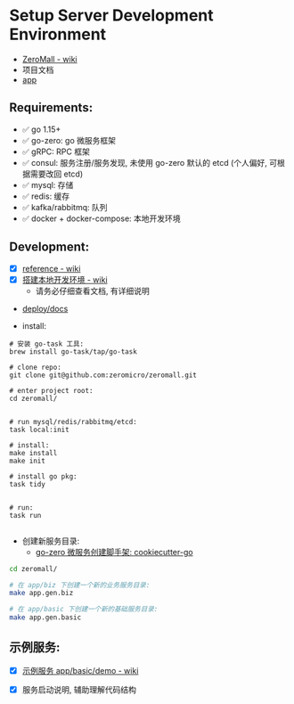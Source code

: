 # Setup Server Development Environment

- [ZeroMall - wiki](https://github.com/zeromicro/zeromall/wiki)
- 项目文档
- [app](./app)

## Requirements:

- ✅ go 1.15+
- ✅ go-zero: go 微服务框架
- ✅ gRPC: RPC 框架
- ✅ consul: 服务注册/服务发现, 未使用 go-zero 默认的 etcd (个人偏好, 可根据需要改回 etcd)
- ✅ mysql: 存储
- ✅ redis: 缓存
- ✅ kafka/rabbitmq: 队列
- ✅ docker + docker-compose: 本地开发环境

## Development:

- [x] [reference - wiki](https://github.com/zeromicro/zeromall/wiki/reference)
- [x] [搭建本地开发环境 - wiki](https://github.com/zeromicro/zeromall/wiki/setup-development)
    - 请务必仔细查看文档, 有详细说明
- [deploy/docs](./deploy/readme.md)

- install:

```
# 安装 go-task 工具:
brew install go-task/tap/go-task

# clone repo:
git clone git@github.com:zeromicro/zeromall.git

# enter project root:
cd zeromall/


# run mysql/redis/rabbitmq/etcd:
task local:init

# install:
make install
make init

# install go pkg:
task tidy


# run:
task run


```

- 创建新服务目录:
    - [go-zero 微服务创建脚手架: cookiecutter-go](https://github.com/better-go/cookiecutter-go)

```bash
cd zeromall/

# 在 app/biz 下创建一个新的业务服务目录:
make app.gen.biz

# 在 app/basic 下创建一个新的基础服务目录:
make app.gen.basic
```

## 示例服务:

- [x] [示例服务 app/basic/demo - wiki](https://github.com/zeromicro/zeromall/wiki/demo-service)
- [x] 服务启动说明, 辅助理解代码结构

